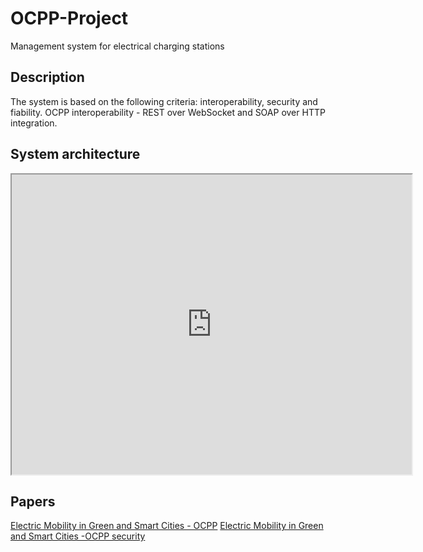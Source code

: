 # OCPP-Project
Management system for electrical charging stations

## Description 
The system is based on the following criteria: interoperability, security and fiability.
OCPP interoperability - REST over WebSocket and SOAP over HTTP integration.

## System architecture
<iframe src="https://drive.google.com/file/d/0BzI7XjAgDAvheXhnRDFfVktGWWM/preview" width="640" height="480"></iframe>

## Papers
[Electric Mobility in Green and Smart Cities - OCPP](https://drive.google.com/file/d/0BzI7XjAgDAvhRDA1YUFYbnJ4czA/view?usp=sharing)
[Electric Mobility in Green and Smart Cities -OCPP security](https://drive.google.com/file/d/0BzI7XjAgDAvhMnBDcWJjNWFLbmc/view?usp=sharing)



